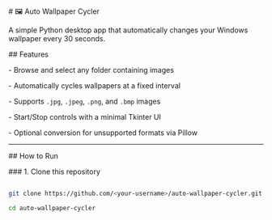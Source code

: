 \# 🖼️ Auto Wallpaper Cycler



A simple Python desktop app that automatically changes your Windows wallpaper every 30 seconds.



\## Features

\- Browse and select any folder containing images

\- Automatically cycles wallpapers at a fixed interval

\- Supports `.jpg`, `.jpeg`, `.png`, and `.bmp` images

\- Start/Stop controls with a minimal Tkinter UI

\- Optional conversion for unsupported formats via Pillow



---



\##  How to Run



\### 1. Clone this repository

```bash

git clone https://github.com/<your-username>/auto-wallpaper-cycler.git

cd auto-wallpaper-cycler



